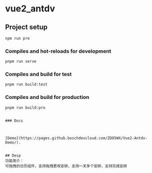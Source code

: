 # vue2_antdv

## Project setup

```bash
npm run pre
```

### Compiles and hot-reloads for development

```bash
pnpm run serve
```

### Compiles and build for test

```bash
pnpm run build:test
```

### Compiles and build for production

```bash
pnpm run build:pro
```

```

### Docs



[Demo](https://pages.github.boschdevcloud.com/ZDO5WX/Vue2-Antdv-Demo/).


## Desp
功能简介：
可拖拽的日历组件，支持拖拽更改安排，支持一天多个安排，支持完成安排
